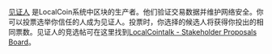 [见证人](introduction/witness) 是LocalCoin系统中区块的生产者。他们验证交易数据并维护网络安全。你可以投票选举你信任的人成为见证人。投票时，你选择的候选人将获得你投出的相同票数。见证人的竞选帖可在这里找到[LocalCointalk - Stakeholder Proposals Board](https://bocalcointalk.org/index.php/board,75.0.html)。
